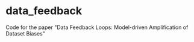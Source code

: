 # data_feedback
Code for the paper "Data Feedback Loops: Model-driven Amplification of Dataset Biases"
